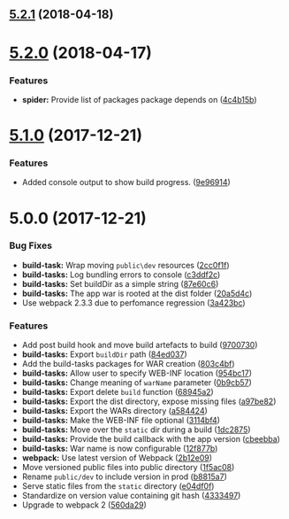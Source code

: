 <a name="5.2.1"></a>
## [5.2.1](https://github.com/caplin/caplin-dev-tools/compare/build-tasks@5.2.0...build-tasks@5.2.1) (2018-04-18)



<a name="5.2.0"></a>
# [5.2.0](https://github.com/caplin/caplin-dev-tools/compare/build-tasks@5.1.0...build-tasks@5.2.0) (2018-04-17)


### Features

* **spider:** Provide list of packages package depends on ([4c4b15b](https://github.com/caplin/caplin-dev-tools/commit/4c4b15b))



<a name="5.1.0"></a>
# [5.1.0](https://github.com/caplin/caplin-dev-tools/compare/build-tasks@5.0.0...build-tasks@5.1.0) (2017-12-21)


### Features

* Added console output to show build progress. ([9e96914](https://github.com/caplin/caplin-dev-tools/commit/9e96914))



<a name="5.0.0"></a>
# 5.0.0 (2017-12-21)


### Bug Fixes

* **build-task:** Wrap moving `public\dev` resources ([2cc0f1f](https://github.com/caplin/caplin-dev-tools/commit/2cc0f1f))
* **build-tasks:** Log bundling errors to console ([c3ddf2c](https://github.com/caplin/caplin-dev-tools/commit/c3ddf2c))
* **build-tasks:** Set buildDir as a simple string ([87e60c6](https://github.com/caplin/caplin-dev-tools/commit/87e60c6))
* **build-tasks:** The app war is rooted at the dist folder ([20a5d4c](https://github.com/caplin/caplin-dev-tools/commit/20a5d4c))
* Use webpack 2.3.3 due to perfomance regression ([3a423bc](https://github.com/caplin/caplin-dev-tools/commit/3a423bc))


### Features

* Add post build hook and move build artefacts to build ([9700730](https://github.com/caplin/caplin-dev-tools/commit/9700730))
* **build-tasks:** Export `buildDir` path ([84ed037](https://github.com/caplin/caplin-dev-tools/commit/84ed037))
* Add the build-tasks packages for WAR creation ([803c4bf](https://github.com/caplin/caplin-dev-tools/commit/803c4bf))
* **build-tasks:** Allow user to specify WEB-INF location ([954bc17](https://github.com/caplin/caplin-dev-tools/commit/954bc17))
* **build-tasks:** Change meaning of `warName` parameter ([0b9cb57](https://github.com/caplin/caplin-dev-tools/commit/0b9cb57))
* **build-tasks:** Export delete `build` function ([68945a2](https://github.com/caplin/caplin-dev-tools/commit/68945a2))
* **build-tasks:** Export the dist directory, expose missing files ([a97be82](https://github.com/caplin/caplin-dev-tools/commit/a97be82))
* **build-tasks:** Export the WARs directory ([a584424](https://github.com/caplin/caplin-dev-tools/commit/a584424))
* **build-tasks:** Make the WEB-INF file optional ([3114bf4](https://github.com/caplin/caplin-dev-tools/commit/3114bf4))
* **build-tasks:** Move over the `static` dir during a build ([1dc2875](https://github.com/caplin/caplin-dev-tools/commit/1dc2875))
* **build-tasks:** Provide the build callback with the app version ([cbeebba](https://github.com/caplin/caplin-dev-tools/commit/cbeebba))
* **build-tasks:** War name is now configurable ([12f877b](https://github.com/caplin/caplin-dev-tools/commit/12f877b))
* **webpack:** Use latest version of Webpack ([2b12e09](https://github.com/caplin/caplin-dev-tools/commit/2b12e09))
* Move versioned public files into public directory ([1f5ac08](https://github.com/caplin/caplin-dev-tools/commit/1f5ac08))
* Rename `public/dev` to include version in prod ([b8815a7](https://github.com/caplin/caplin-dev-tools/commit/b8815a7))
* Serve static files from the `static` directory ([e04df0f](https://github.com/caplin/caplin-dev-tools/commit/e04df0f))
* Standardize on version value containing git hash ([4333497](https://github.com/caplin/caplin-dev-tools/commit/4333497))
* Upgrade to webpack 2 ([560da29](https://github.com/caplin/caplin-dev-tools/commit/560da29))



